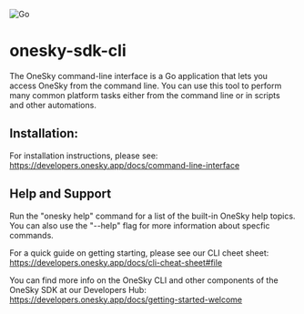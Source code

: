 ![Go](https://github.com/onesky/onesky-sdk-cli/workflows/Go/badge.svg?branch=dev)

# onesky-sdk-cli

The OneSky command-line interface is a Go application that lets you access OneSky from the command line. You can use this tool to perform many common platform tasks either from the command line or in scripts and other automations.

## Installation:

For installation instructions, please see:
https://developers.onesky.app/docs/command-line-interface

## Help and Support
Run the "onesky help" command for a list of the built-in OneSky help topics. You can also use the "--help" flag for more information about specfic commands.

For a quick guide on getting starting, please see our CLI cheet sheet:
https://developers.onesky.app/docs/cli-cheat-sheet#file

You can find more info on the OneSky CLI and other components of the OneSky SDK at our Developers Hub: 
https://developers.onesky.app/docs/getting-started-welcome
